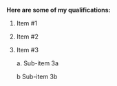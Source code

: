 **Here are some of my qualifications:**

1.  Item #1

2.  Item #2

3.  Item #3

    a. Sub-item 3a
    
    b Sub-item 3b
    
